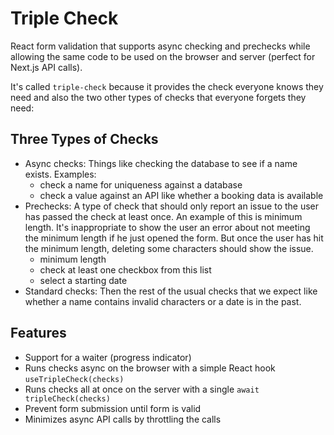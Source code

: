 # Triple Check

React form validation that supports async checking and prechecks while allowing the same code to be used on the browser and server (perfect for Next.js API calls).

It's called `triple-check` because it provides the check everyone knows they need and also the two other types of checks that everyone forgets they need:

## Three Types of Checks

- Async checks: Things like checking the database to see if a name exists. Examples:
  - check a name for uniqueness against a database
  - check a value against an API like whether a booking data is available
- Prechecks: A type of check that should only report an issue to the user has passed the check at least once. An example of this is minimum length. It's inappropriate to show the user an error about not meeting the minimum length if he just opened the form. But once the user has hit the minimum length, deleting some characters should show the issue.
  - minimum length
  - check at least one checkbox from this list
  - select a starting date
- Standard checks: Then the rest of the usual checks that we expect like whether a name contains invalid characters or a date is in the past.

## Features

- Support for a waiter (progress indicator)
- Runs checks async on the browser with a simple React hook `useTripleCheck(checks)`
- Runs checks all at once on the server with a single `await tripleCheck(checks)`
- Prevent form submission until form is valid
- Minimizes async API calls by throttling the calls
